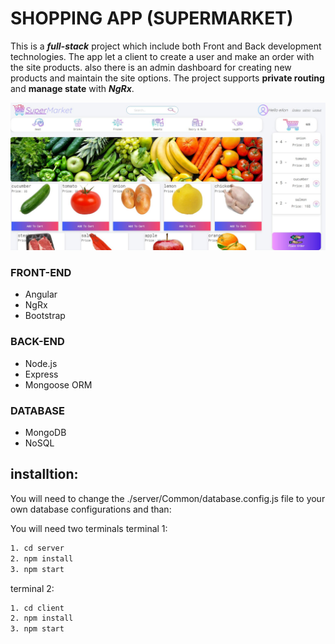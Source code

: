 # SHOPPING APP (SUPERMARKET)
 
This is a ***full-stack*** project which include both Front and Back development technologies.
The app let a client to create a user and make an order with the site products. also there is an admin dashboard for creating new products and maintain the site options.
The project supports __private routing__ and __manage state__ with ***NgRx***.


<img src="https://github.com/eilonALT/Shopping-Online/blob/main/readme.png">

### FRONT-END
- Angular
- NgRx
- Bootstrap

### BACK-END
- Node.js
- Express
- Mongoose ORM

### DATABASE
- MongoDB
- NoSQL

## installtion:

You will need to change the ./server/Common/database.config.js file to your own database configurations
and than:

You will need two terminals
terminal 1:
```sh
1. cd server
2. npm install
3. npm start
```

terminal 2:
```sh
1. cd client
2. npm install
3. npm start
```